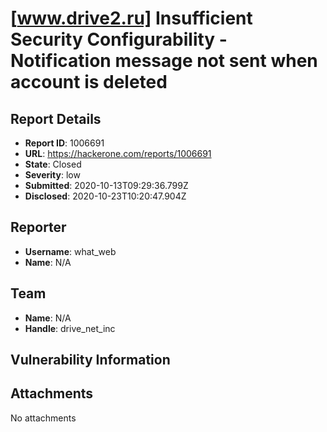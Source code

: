 # [www.drive2.ru]  Insufficient Security Configurability - Notification message not sent when account is deleted

## Report Details
- **Report ID**: 1006691
- **URL**: https://hackerone.com/reports/1006691
- **State**: Closed
- **Severity**: low
- **Submitted**: 2020-10-13T09:29:36.799Z
- **Disclosed**: 2020-10-23T10:20:47.904Z

## Reporter
- **Username**: what_web
- **Name**: N/A

## Team
- **Name**: N/A
- **Handle**: drive_net_inc

## Vulnerability Information


## Attachments
No attachments
